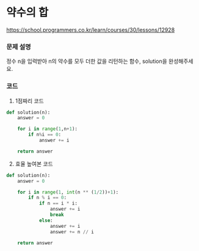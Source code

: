 # 약수의 합
https://school.programmers.co.kr/learn/courses/30/lessons/12928

### 문제 설명
정수 n을 입력받아 n의 약수를 모두 더한 값을 리턴하는 함수, solution을 완성해주세요.

### 코드
1. 1점짜리 코드
```python
def solution(n):
    answer = 0

    for i in range(1,n+1):
        if n%i == 0:
            answer += i

    return answer
```
2. 효율 높여본 코드
```python
def solution(n):
    answer = 0

    for i in range(1, int(n ** (1/2))+1):
        if n % i == 0:
            if n == i * i:
                answer += i
                break
            else:
                answer += i
                answer += n // i

    return answer
```

